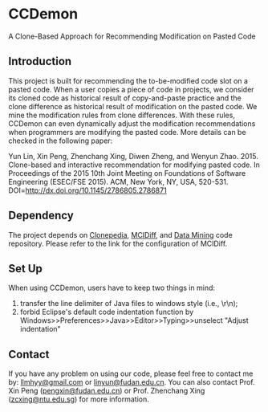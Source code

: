 # CCDemon
A Clone-Based Approach for Recommending Modification on Pasted Code

## Introduction
This project is built for recommending the to-be-modified code slot on a pasted code. When a user copies a piece of code in projects, we consider its cloned code as historical result of copy-and-paste practice and the clone difference as historical result of modification on the pasted code. We mine the modification rules from clone differences. With these rules, CCDemon can even dynamically adjust the modification recommendations when programmers are modifying the pasted code. More details can be checked in the following paper:

Yun Lin, Xin Peng, Zhenchang Xing, Diwen Zheng, and Wenyun Zhao. 2015. Clone-based and interactive recommendation for modifying pasted code. In Proceedings of the 2015 10th Joint Meeting on Foundations of Software Engineering (ESEC/FSE 2015). ACM, New York, NY, USA, 520-531. DOI=http://dx.doi.org/10.1145/2786805.2786871

## Dependency
The project depends on [Clonepedia](https://github.com/llmhyy/clonepedia), [MCIDiff](https://github.com/llmhyy/mcidiff), and [Data Mining](https://github.com/llmhyy/data_mining) code repository. Please refer to the link for the configuration of MCIDiff.

## Set Up
When using CCDemon, users have to keep two things in mind:
1) transfer the line delimiter of Java files to windows style (i.e., \r\n);
2) forbid Eclipse's default code indentation function by Windows>>Preferences>>Java>>Editor>>Typing>>unselect "Adjust indentation" 

## Contact
If you have any problem on using our code, please feel free to contact me by: llmhyy@gmail.com or linyun@fudan.edu.cn. You can also contact Prof. Xin Peng (pengxin@fudan.edu.cn) or Prof. Zhenchang Xing (zcxing@ntu.edu.sg) for more information.


